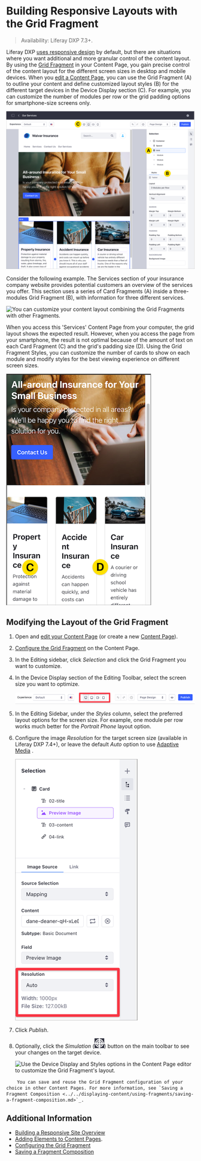 # Building Responsive Layouts with the Grid Fragment

> Availability: Liferay DXP 7.3+.

Liferay DXP [uses responsive design](./building-a-responsive-site.md) by default, but there are situations where you want additional and more granular control of the content layout. By using the [Grid Fragment](../../creating-pages/building-and-managing-content-pages/configuring-elements-on-content-pages.md#configuring-the-grid-fragment) in your Content Page, you gain precise control of the content layout for the different screen sizes in desktop and mobile devices. When you [edit a Content Page](../../creating-pages/building-and-managing-content-pages/adding-elements-to-content-pages.md), you can use the Grid Fragment (A) to outline your content and define customized layout styles (B) for the different target devices in the Device Display section (C). For example, you can customize the number of modules per row or the grid padding options for smartphone-size screens only.

![Using the Grid Fragment you can customize the layout options for different screen sizes.](./building-responsive-layouts-with-the-grid-fragment/images/04.png)

Consider the following example. The Services section of your insurance company website provides potential customers an overview of the services you offer. This section uses a series of Card Fragments (A) inside a three-modules Grid Fragment (B), with information for three different services.

![You can customize your content layout combining the Grid Fragments with other Fragments.](./building-responsive-layouts-with-the-grid-fragment/images/01.png)

When you access this 'Services' Content Page from your computer, the grid layout shows the expected result. However, when you access the page from your smartphone, the result is not optimal because of the amount of text on each Card Fragment (C) and the grid's padding size (D). Using the Grid Fragment Styles, you can customize the number of cards to show on each module and modify styles for the best viewing experience on different screen sizes.

![The default grid layout style is not optimized for a smartphone-sized screen.](./building-responsive-layouts-with-the-grid-fragment/images/02.png)

## Modifying the Layout of the Grid Fragment

1. Open and [edit your Content Page](../../creating-pages/building-and-managing-content-pages/adding-elements-to-content-pages.md) (or create a new [Content Page](./../../creating-pages/adding-pages/adding-a-page-to-a-site.md)).
1. [Configure the Grid Fragment](../../creating-pages/building-and-managing-content-pages/configuring-elements-on-content-pages.md#configuring-the-grid-fragment) on the Content Page.
1. In the Editing sidebar, click *Selection* and click the Grid Fragment you want to customize.
1. In the Device Display section of the Editing Toolbar, select the screen size you want to optimize.

    ![Select the screen size you want to customize in the Device Display section.](./building-responsive-layouts-with-the-grid-fragment/images/06.png)

1. In the Editing Sidebar, under the *Styles* column, select the preferred layout options for the screen size. For example, one module per row works much better for the *Portrait Phone* layout option.
1. Configure the image *Resolution* for the target screen size (available in Liferay DXP 7.4+), or leave the default *Auto* option to use [Adaptive Media](../../../content-authoring-and-management/documents-and-media/publishing-and-sharing/serving-device-and-screen-optimized-media/how-adaptive-media-works.md) .

    ![Select the image resolution for the target screen size or leave the Auto option to use Adaptive Media.](./building-responsive-layouts-with-the-grid-fragment/images/05.png)

1. Click *Publish*.
1. Optionally, click the *Simulation* (![Simulation](../../../images/icon-simulation.png)) button on the main toolbar to see your changes on the target device.

    ![Use the Device Display and Styles options in the Content Page editor to customize the Grid Fragment's layout.](./building-responsive-layouts-with-the-grid-fragment/images/03.gif)

```tip::
    You can save and reuse the Grid Fragment configuration of your choice in other Content Pages. For more information, see `Saving a Fragment Composition <../../displaying-content/using-fragments/saving-a-fragment-composition.md>`_.
```

## Additional Information

- [Building a Responsive Site Overview](./building-a-responsive-site.md)
- [Adding Elements to Content Pages](../../creating-pages/building-and-managing-content-pages/adding-elements-to-content-pages.md).
- [Configuring the Grid Fragment](../../creating-pages/building-and-managing-content-pages/configuring-elements-on-content-pages.md#configuring-the-grid-fragment)
- [Saving a Fragment Composition](../../displaying-content/using-fragments/saving-a-fragment-composition.md)
